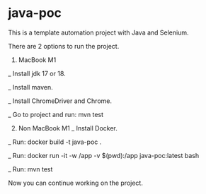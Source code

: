 # java-poc
This is a template automation project with Java and Selenium.

There are 2 options to run the project.

1. MacBook M1

_ Install jdk 17 or 18.

_ Install maven.

_ Install ChromeDriver and Chrome.

_ Go to project and run: mvn test
 
 
2. Non MacBook M1
_ Install Docker.

_ Run: docker build -t java-poc .

_ Run: docker run -it -w /app -v $(pwd):/app java-poc:latest bash

_ Run: mvn test

Now you can continue working on the project.

